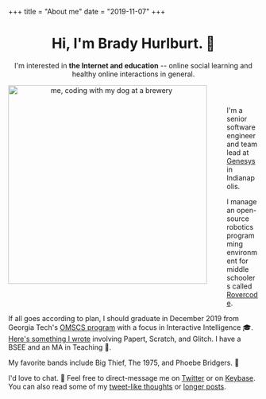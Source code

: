 +++
title = "About me"
date = "2019-11-07"
+++

<header>
  <h1>Hi, I'm Brady Hurlburt. <span class="wave">👋 </span></h1>
  
  <p>
    I'm interested in <strong>the Internet and education</strong> -- online
    social learning and healthy online interactions in general.
  </p>
  <img
    height="400px;"
    src="https://i.imgur.com/CqTNsut.jpg"
    alt="me, coding with my dog at a brewery"
    style="float: left; margin: 0px 40px 40px 0;"
  />
</header>

<section>
  <p>
    I'm a senior software engineer and team lead at
    <a href="https://genesys.com">Genesys</a> in Indianapolis.
  </p>
  <p>
    I manage an open-source robotics programming environment for middle
    schoolers called <a href="https://rovercode.com">Rovercode</a>.
  </p>
  <p>
    If all goes according to plan, I should graduate in December 2019 from
    Georgia Tech's
    <a href="https://twitter.com/GTOMSCS">OMSCS program</a> with a focus in
    Interactive Intelligence 🎓.
    <a href="/pdfs/peer-support-2018.pdf">
      Here's something I wrote</a
    >
    involving Papert, Scratch, and Glitch. I have a BSEE and an MA in
    Teaching 📜.
  </p>
  <p>
    My favorite bands include Big Thief, The 1975, and Phoebe Bridgers. 🎸
  </p>
  <p>
    I'd love to chat. 💬 Feel free to direct-message me on
    <a href="https://twitter.com/aninternetof">Twitter</a> or on
    <a href="https://keybase.io/bradyhurlburt"> Keybase</a>. You can also
    read some of my <a href="/micro/">tweet-like thoughts</a> or <a href="/post/">longer posts</a>.
  </p>
</section>

